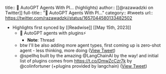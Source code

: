 title:: 💼 AutoGPT Agents With Pl... (highlights)
author:: [[@razawadzki on Twitter]]
full-title:: "💼 AutoGPT Agents With Pl..."
category:: #tweets
url:: https://twitter.com/razawadzki/status/1657044580133482502

- Highlights first synced by [[Readwise]] [[May 15th, 2023]]
	- 💼 AutoGPT agents with plugins⚡️
		- **Note**: Thread
	- btw I'll be also adding more agent types, first coming up is zero-shot agent - less thinking, more doing ([View Tweet](https://twitter.com/razawadzki/status/1657046613271932928))
	- @spellhq built by the amazing @LangChainAI by the way! and initial list of plugins comes from https://t.co/DmwZcCzr7k by @colinfortuner (+plugins provided by langchain) ([View Tweet](https://twitter.com/razawadzki/status/1657050428280905729))